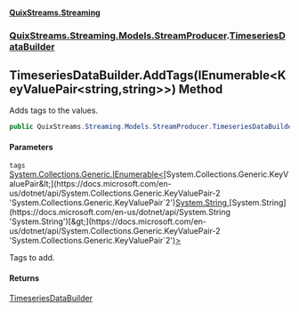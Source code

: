 #### [QuixStreams.Streaming](index.md 'index')
### [QuixStreams.Streaming.Models.StreamProducer](QuixStreams.Streaming.Models.StreamProducer.md 'QuixStreams.Streaming.Models.StreamProducer').[TimeseriesDataBuilder](TimeseriesDataBuilder.md 'QuixStreams.Streaming.Models.StreamProducer.TimeseriesDataBuilder')

## TimeseriesDataBuilder.AddTags(IEnumerable<KeyValuePair<string,string>>) Method

Adds tags to the values.

```csharp
public QuixStreams.Streaming.Models.StreamProducer.TimeseriesDataBuilder AddTags(System.Collections.Generic.IEnumerable<System.Collections.Generic.KeyValuePair<string,string>> tags);
```
#### Parameters

<a name='QuixStreams.Streaming.Models.StreamProducer.TimeseriesDataBuilder.AddTags(System.Collections.Generic.IEnumerable_System.Collections.Generic.KeyValuePair_string,string__).tags'></a>

`tags` [System.Collections.Generic.IEnumerable&lt;](https://docs.microsoft.com/en-us/dotnet/api/System.Collections.Generic.IEnumerable-1 'System.Collections.Generic.IEnumerable`1')[System.Collections.Generic.KeyValuePair&lt;](https://docs.microsoft.com/en-us/dotnet/api/System.Collections.Generic.KeyValuePair-2 'System.Collections.Generic.KeyValuePair`2')[System.String](https://docs.microsoft.com/en-us/dotnet/api/System.String 'System.String')[,](https://docs.microsoft.com/en-us/dotnet/api/System.Collections.Generic.KeyValuePair-2 'System.Collections.Generic.KeyValuePair`2')[System.String](https://docs.microsoft.com/en-us/dotnet/api/System.String 'System.String')[&gt;](https://docs.microsoft.com/en-us/dotnet/api/System.Collections.Generic.KeyValuePair-2 'System.Collections.Generic.KeyValuePair`2')[&gt;](https://docs.microsoft.com/en-us/dotnet/api/System.Collections.Generic.IEnumerable-1 'System.Collections.Generic.IEnumerable`1')

Tags to add.

#### Returns
[TimeseriesDataBuilder](TimeseriesDataBuilder.md 'QuixStreams.Streaming.Models.StreamProducer.TimeseriesDataBuilder')